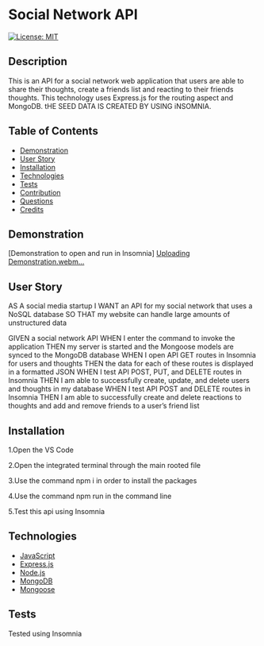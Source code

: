 # Social Network API 

[![License: MIT](https://img.shields.io/badge/License-MIT-blue.svg)](https://github.com/Cehura-Code/socialNetworkAPI.git)

## Description

This is an API for a social network web application that users are able to share their thoughts, create a friends list and reacting to their friends thoughts. This technology uses Express.js for the routing aspect and MongoDB. tHE SEED DATA IS CREATED BY USING iNSOMNIA.


## Table of Contents 

- [Demonstration](#demonstration)
- [User Story](#user-story)
- [Installation](#installation)
- [Technologies](#technologies)
- [Tests](#tests)
- [Contribution](#contribution)
- [Questions](#questions)
- [Credits](#credits)

## Demonstration 
[Demonstration to open and run in Insomnia]
[Uploading Demonstration.webm…]()



## User Story 

AS A social media startup
I WANT an API for my social network that uses a NoSQL database
SO THAT my website can handle large amounts of unstructured data


GIVEN a social network API
WHEN I enter the command to invoke the application
THEN my server is started and the Mongoose models are synced to the MongoDB database
WHEN I open API GET routes in Insomnia for users and thoughts
THEN the data for each of these routes is displayed in a formatted JSON
WHEN I test API POST, PUT, and DELETE routes in Insomnia
THEN I am able to successfully create, update, and delete users and thoughts in my database
WHEN I test API POST and DELETE routes in Insomnia
THEN I am able to successfully create and delete reactions to thoughts and add and remove friends to a user’s friend list


## Installation
1.Open the VS Code

2.Open the integrated terminal through the main rooted file

3.Use the command  npm i in order to install the packages

4.Use the command npm run in the command line

5.Test this api using Insomnia

## Technologies

- [JavaScript](https://developer.mozilla.org/en-US/docs/Web/JavaScript)
- [Express.js](https://expressjs.com/)
- [Node.js](https://nodejs.org/en/)
- [MongoDB](https://www.mongodb.com/)
- [Mongoose](https://mongoosejs.com/)

## Tests

Tested using Insomnia

